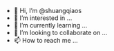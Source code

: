 - 👋 Hi, I’m @shuangqiaos
- 👀 I’m interested in ...
- 🌱 I’m currently learning ...
- 💞️ I’m looking to collaborate on ...
- 📫 How to reach me ...

<!---
shuangqiaos/shuangqiaos is a ✨ special ✨ repository because its `README.md` (this file) appears on your GitHub profile.
You can click the Preview link to take a look at your changes.
--->
